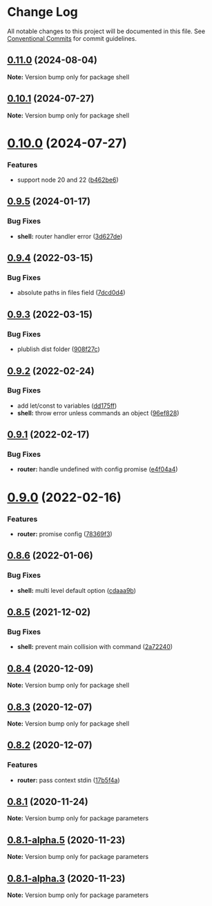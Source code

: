 # Change Log

All notable changes to this project will be documented in this file.
See [Conventional Commits](https://conventionalcommits.org) for commit guidelines.

## [0.11.0](https://github.com/adaltas/node-shell/compare/v0.10.1...v0.11.0) (2024-08-04)

**Note:** Version bump only for package shell

## [0.10.1](https://github.com/adaltas/node-shell/compare/v0.10.0...v0.10.1) (2024-07-27)

**Note:** Version bump only for package shell

# [0.10.0](https://github.com/adaltas/node-shell/compare/v0.9.6...v0.10.0) (2024-07-27)

### Features

- support node 20 and 22 ([b462be6](https://github.com/adaltas/node-shell/commit/b462be6883b2bd14b35550fb3cc9177c4458f67e))

## [0.9.5](https://github.com/adaltas/node-shell/compare/v0.9.4...v0.9.5) (2024-01-17)

### Bug Fixes

- **shell:** router handler error ([3d627de](https://github.com/adaltas/node-shell/commit/3d627de183e2d851d22053883df5af68167774d3))

## [0.9.4](https://github.com/adaltas/node-shell/compare/v0.9.3...v0.9.4) (2022-03-15)

### Bug Fixes

- absolute paths in files field ([7dcd0d4](https://github.com/adaltas/node-shell/commit/7dcd0d4e31a282ac99b059bd5d0a04b5716ec09b))

## [0.9.3](https://github.com/adaltas/node-shell/compare/v0.9.2...v0.9.3) (2022-03-15)

### Bug Fixes

- plublish dist folder ([908f27c](https://github.com/adaltas/node-shell/commit/908f27c464fa0b96286856e58a3433cc6fbb74f3))

## [0.9.2](https://github.com/adaltas/node-shell/compare/v0.9.1...v0.9.2) (2022-02-24)

### Bug Fixes

- add let/const to variables ([dd175ff](https://github.com/adaltas/node-shell/commit/dd175ff43070efa30d5d3e06720e1ce05978185a))
- **shell:** throw error unless commands an object ([96ef828](https://github.com/adaltas/node-shell/commit/96ef828405f67843b19921f5da8bfb149d571702))

## [0.9.1](https://github.com/adaltas/node-shell/compare/v0.9.0...v0.9.1) (2022-02-17)

### Bug Fixes

- **router:** handle undefined with config promise ([e4f04a4](https://github.com/adaltas/node-shell/commit/e4f04a4cad01c74a4f08bf410f80355f0374b599))

# [0.9.0](https://github.com/adaltas/node-shell/compare/v0.8.6...v0.9.0) (2022-02-16)

### Features

- **router:** promise config ([78369f3](https://github.com/adaltas/node-shell/commit/78369f3610ac44cedd7214d32e7e1c42a736e042))

## [0.8.6](https://github.com/adaltas/node-shell/compare/v0.8.5...v0.8.6) (2022-01-06)

### Bug Fixes

- **shell:** multi level default option ([cdaaa9b](https://github.com/adaltas/node-shell/commit/cdaaa9b71d8e0a161f8df4f22fec86d39e8b8d11))

## [0.8.5](https://github.com/adaltas/node-shell/compare/v0.8.4...v0.8.5) (2021-12-02)

### Bug Fixes

- **shell:** prevent main collision with command ([2a72240](https://github.com/adaltas/node-shell/commit/2a72240d19cca1925bae2b5cb85006cf163b9452))

## [0.8.4](https://github.com/adaltas/node-shell/compare/v0.8.3...v0.8.4) (2020-12-09)

**Note:** Version bump only for package shell

## [0.8.3](https://github.com/adaltas/node-shell/compare/v0.8.2...v0.8.3) (2020-12-07)

**Note:** Version bump only for package shell

## [0.8.2](https://github.com/adaltas/node-shell/compare/v0.8.1...v0.8.2) (2020-12-07)

### Features

- **router:** pass context stdin ([17b5f4a](https://github.com/adaltas/node-shell/commit/17b5f4aa34c050f16eba4fe3cd51393584aac823))

## [0.8.1](https://github.com/adaltas/node-parameters/compare/v0.8.1-alpha.5...v0.8.1) (2020-11-24)

**Note:** Version bump only for package parameters

## [0.8.1-alpha.5](https://github.com/adaltas/node-parameters/compare/v0.8.1-alpha.4...v0.8.1-alpha.5) (2020-11-23)

**Note:** Version bump only for package parameters

## [0.8.1-alpha.3](https://github.com/adaltas/node-parameters/compare/v0.8.1-alpha.2...v0.8.1-alpha.3) (2020-11-23)

**Note:** Version bump only for package parameters
